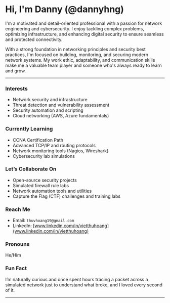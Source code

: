 # Hi, I'm Danny (@dannyhng)

I'm a motivated and detail-oriented professional with a passion for network engineering and cybersecurity. I enjoy tackling complex problems, optimizing infrastructure, and enhancing digital security to ensure seamless and protected connectivity.

With a strong foundation in networking principles and security best practices, I'm focused on building, monitoring, and securing modern network systems. My work ethic, adaptability, and communication skills make me a valuable team player and someone who's always ready to learn and grow.

---

### Interests
- Network security and infrastructure
- Threat detection and vulnerability assessment
- Security automation and scripting
- Cloud networking (AWS, Azure fundamentals)

### Currently Learning
- CCNA Certification Path
- Advanced TCP/IP and routing protocols
- Network monitoring tools (Nagios, Wireshark)
- Cybersecurity lab simulations

### Let’s Collaborate On
- Open-source security projects
- Simulated firewall rule labs
- Network automation tools and utilities
- Capture the Flag (CTF) challenges and training labs

### Reach Me
- Email: `thuvhoang19@gmail.com`
- LinkedIn: [www.linkedin.com/in/vietthuhoang](www.linkedin.com/in/vietthuhoang)

### Pronouns
He/Him

### Fun Fact
I’m naturally curious and once spent hours tracing a packet across a simulated network just to understand what broke, and I loved every second of it.

---
